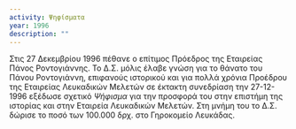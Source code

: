 ```yaml
---
activity: Ψηφίσματα
year: 1996
description: ""
---
```


Στις 27 Δεκεμβρίου 1996 πέθανε ο επίτιμος Πρόεδρος της Εταιρείας Πάνος Ροντογιάννης. Το Δ.Σ. μόλις έλαβε γνώση για το θάνατο του Πάνου Ροντογιάννη, επιφανούς ιστορικού και για πολλά χρόνια Προέδρου της Εταιρείας Λευκαδικών Μελετών σε έκτακτη συνεδρίαση την 27-12-1996 εξέδωσε σχετικό *Ψήφισμα* για την προσφορά του στην επιστήμη της ιστορίας και στην Εταιρεία Λευκαδικών Μελετών. Στη μνήμη του το Δ.Σ. δώρισε το ποσό των 100.000 δρχ. στο Γηροκομείο Λευκάδας.

